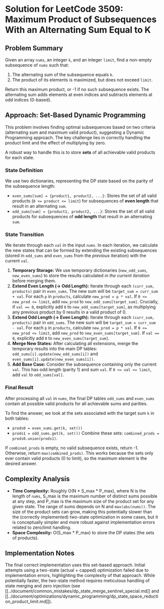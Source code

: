 # Solution for LeetCode 3509: Maximum Product of Subsequences With an Alternating Sum Equal to K

## Problem Summary

Given an array `nums`, an integer `k`, and an integer `limit`, find a non-empty subsequence of `nums` such that:
1.  The alternating sum of the subsequence equals `k`.
2.  The product of its elements is maximized, but does not exceed `limit`.

Return this maximum product, or -1 if no such subsequence exists.
The alternating sum adds elements at even indices and subtracts elements at odd indices (0-based).

## Approach: Set-Based Dynamic Programming

This problem involves finding optimal subsequences based on two criteria (alternating sum and maximum valid product), suggesting a Dynamic Programming approach. The key challenge lies in correctly handling the product limit and the effect of multiplying by zero.

A robust way to handle this is to store **sets** of all achievable valid products for each state.

### State Definition

We use two dictionaries, representing the DP state based on the parity of the subsequence length:

*   `even_sums[sum] = {product1, product2, ...}`: Stores the set of all valid products (`0 <= product <= limit`) for subsequences of **even length** that result in an alternating `sum`.
*   `odd_sums[sum] = {product1, product2, ...}`: Stores the set of all valid products for subsequences of **odd length** that result in an alternating `sum`.

### State Transition

We iterate through each `val` in the input `nums`. In each iteration, we calculate the new states that can be formed by extending the existing subsequences (stored in `odd_sums` and `even_sums` from the *previous* iteration) with the current `val`.

1.  **Temporary Storage:** We use temporary dictionaries (`new_odd_sums`, `new_even_sums`) to store the results calculated *in the current iteration* before merging them.
2.  **Extend Even Length (-> Odd Length):** Iterate through each `(curr_sum, products)` pair in `even_sums`. The new sum will be `target_sum = curr_sum + val`. For each `p` in `products`, calculate `new_prod = p * val`. If `0 <= new_prod <= limit`, add `new_prod` to `new_odd_sums[target_sum]`. Crucially, if `val == 0`, explicitly add `0` to `new_odd_sums[target_sum]`, as multiplying any previous product by 0 results in a valid product of 0.
3.  **Extend Odd Length (-> Even Length):** Iterate through each `(curr_sum, products)` pair in `odd_sums`. The new sum will be `target_sum = curr_sum - val`. For each `p` in `products`, calculate `new_prod = p * val`. If `0 <= new_prod <= limit`, add `new_prod` to `new_even_sums[target_sum]`. If `val == 0`, explicitly add `0` to `new_even_sums[target_sum]`.
4.  **Merge New States:** After calculating all extensions, merge the temporary results into the main DP tables: `odd_sums[i].update(new_odd_sums[i])` and `even_sums[i].update(new_even_sums[i])`.
5.  **Add Base Case:** Consider the subsequence containing only the current `val`. This has odd length (parity 1) and sum `val`. If `0 <= val <= limit`, add `val` to `odd_sums[val]`.

### Final Result

After processing all `val` in `nums`, the final DP tables `odd_sums` and `even_sums` contain all possible valid products for all achievable sums and parities.

To find the answer, we look at the sets associated with the target sum `k` in both tables:
*   `prods0 = even_sums.get(k, set())`
*   `prods1 = odd_sums.get(k, set())`
Combine these sets: `combined_prods = prods0.union(prods1)`.

If `combined_prods` is empty, no valid subsequence exists, return -1.
Otherwise, return `max(combined_prods)`. This works because the sets only ever contain valid products (0 to limit), so the maximum element is the desired answer.

## Complexity Analysis

*   **Time Complexity:** Roughly O(N * S_max * P_max), where N is the length of `nums`, S_max is the maximum number of distinct sums possible at any step, and P_max is the maximum size of the product set for any given state. The range of sums depends on N and `max(abs(nums))`. The size of the product sets can grow, making this potentially slower than the (correctly implemented) two-state optimization in some cases, but it is conceptually simpler and more robust against implementation errors related to zero/limit handling.
*   **Space Complexity:** O(S_max * P_max) to store the DP states (the sets of products).

## Implementation Notes

The final correct implementation uses this set-based approach. Initial attempts using a two-state (actual + capped) optimization failed due to implementation errors, highlighting the complexity of that approach. While potentially faster, the two-state method requires meticulous handling of state merging and zero injection (see [[../document/common_mistakes/dp_state_merge_sentinel_special.md]] and [[../document/optimizations/dynamic_programming/dp_state_space_reduction_product_limit.md]]). 